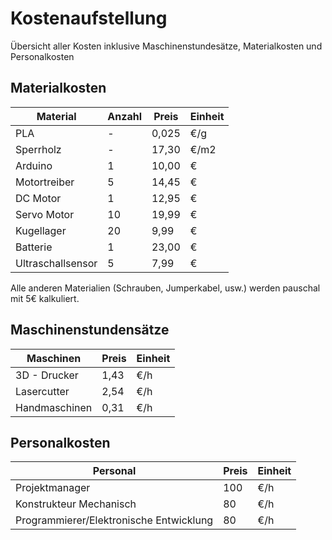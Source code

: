 # Kostenaufstellung
Übersicht aller Kosten inklusive Maschinenstundesätze, Materialkosten und Personalkosten

## Materialkosten
| Material          | Anzahl | Preis | Einheit |
|-------------------|--------|-------|---------|
| PLA               | -      | 0,025 | €/g     |
| Sperrholz         | -      | 17,30 | €/m2    |
| Arduino           | 1      | 10,00 | €       |
| Motortreiber      | 5      | 14,45 | €       |
| DC Motor          | 1      | 12,95 | €       |
| Servo Motor       | 10     | 19,99 | €       |
| Kugellager        | 20     | 9,99  | €       |
| Batterie          | 1      | 23,00 | €       |
| Ultraschallsensor | 5      | 7,99  | €       |

Alle anderen Materialien (Schrauben, Jumperkabel, usw.) werden pauschal mit 5€ kalkuliert.

## Maschinenstundensätze
| Maschinen     | Preis | Einheit |
|---------------|-------|---------|
| 3D - Drucker  | 1,43  | €/h     |
| Lasercutter   | 2,54  | €/h     |
| Handmaschinen | 0,31  | €/h     |

## Personalkosten
| Personal                                | Preis | Einheit |
|-----------------------------------------|-------|---------|
| Projektmanager                          | 100   | €/h     |
| Konstrukteur Mechanisch                 | 80    | €/h     |
| Programmierer/Elektronische Entwicklung | 80    | €/h     |



